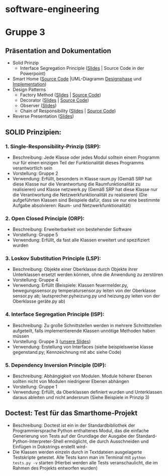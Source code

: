 # software-engineering
# Gruppe 3


## Präsentation and Dokumentation

- Solid Prinzip
  - Interface Segregation Principle ([Slides](./01_SOLID-Prinzipien/SOLID-Prinzipien_ISP.pdf) | Source Code in der Powerpoint)
- Smart Home ([Source Code](./02_SmartHome/smarthome-python) |UML-Diagramm [Designphase](./02_SmartHome/UML-SmartHome.pdf) und  [Implementation](./02_SmartHome/smarthome-python/UML%20smarthome.pdf))
- Design Patterns
  - Factory Method ([Slides](./03_design_patterns/builder/presentations/builder.pdf) | [Source Code](./03_DesignPattern_FactoryMethod/Codebeispiel_FactoryMethod.py))
  - Decorator ([Slides](./05_DesignPattern_Decorator/Design_Pattern_Decorator.pdf) | [Source Code](./05_DesignPattern_Decorator/decorator.py))
  - Observer ([Slides](./06_DesignPattern_Observer/DesignPattern_Observer.pdf))
  - Chain of Responsibility ([Slides](./07_DesignPattern_ChainOfResponsibility/DesignPattern_ChainOfResponsibility.pdf) | [Source Code](./07_DesignPattern_ChainOfResponsibility/Codebeispiel_ChainOfResponsibility.py))
- Reverse Presentation ([Slides](./04_Making_architecture_Matter_Martin_Fowler/Making_Architecture_Matter.pdf))

## SOLID Prinzipien:

### 1. Single-Responsibility-Prinzip (SRP):
- Beschreibung: Jede Klasse oder jedes Modul solltein einem Programm nur für einen einzigen Teil der Funktionalität dieses Programms verantwortlich sein 
- Vorstellung: Gruppe 2
- Verwendung: Erfüllt, besonders in Klasse raum.py (Gemäß SRP hat diese Klasse nur die Verantwortung die Raumfunktionalität zu realisieren) und Klasse netzwerk.py (Gemäß SRP hat diese Klasse nur die Verantwortung die Netzwerkfunktionalität zu realisieren) (Die aufgeführten Klassen sind Beispiele dafür, dass sie nur eine bestimmte Aufgabe absolvieren: Raum- und Netzwerkfunktionalität)

### 2. Open Closed Principle (ORP): 
- Beschreibung: Erweiterbarkeit von bestehender Software
- Vorstellung: Gruppe 5
- Verwendung: Erfüllt, da fast alle Klassen erweitert und spezifiziert wurden

### 3. Loskov Substitution Principle (LSP):
- Beschreibung: Objekte einer Oberklasse durch Objekte ihrer Unterklassen ersetzt werden können, ohne die Anwendung zu zerstören
- Vorstellung: Gruppe 4
- Verwendung: Erfüllt (Beispiele: Klassen feuermelder.py, bewegungssensor.py temperatursensor.py leiten von der Oberklasse sensor.py ab; lautsprecher.pyheizung.py und heizung.py leiten von der Oberklasse geräte.py ab)

### 4. Interface Segregation Principle (ISP):
- Beschreibung: Zu große Schnittstellen werden in mehrere Schnittstellen aufgeteilt, falls implementierende Klassen unnötige Methoden haben müssen
- Vorstellung: Gruppe 3 ([unsere Slides](./01_SOLID-Prinzipien/SOLID-Prinzipien_ISP.pdf))
- Verwendung: Erstellung von Interfaces (siehe beispielsweise klasse gegenstand.py; Kennzeichnung mit abc siehe Code)


### 5. Dependency Inversion Principle (DIP):
- Beschreibung: Abhängigkeit von Modulen. Module höherer Ebenen sollten nicht von Modulen niedrigerer Ebenen abhängen
- Vorstellung: Gruppe 1
- Verwendung: Erfüllt, da Oberklassen definiert wurden und Unterklassen daraus ableiten und nicht andersrum (Siehe Beispiele in Prinzip 3)



## Doctest: Test für das Smarthome-Projekt

- Beschreibung: Doctest ist ein in der Standardbibliothek der Programmiersprache Python enthaltenes Modul, das die einfache Generierung von Tests auf der Grundlage der Ausgabe der Standard-Python-Interpreter-Shell ermöglicht, die durch Ausschneiden und Einfügen in Dokstrings erstellt wird-
- Die Klassen werden einzeln durch in Textdateien ausgelagerte Testskripte getestet. Alle Tests kann man im Terminal mit `python tests.py -v` starten (Hierbei werden alle Tests veranschaulicht, die im Rahmen des Projekts entworfen wurden)
